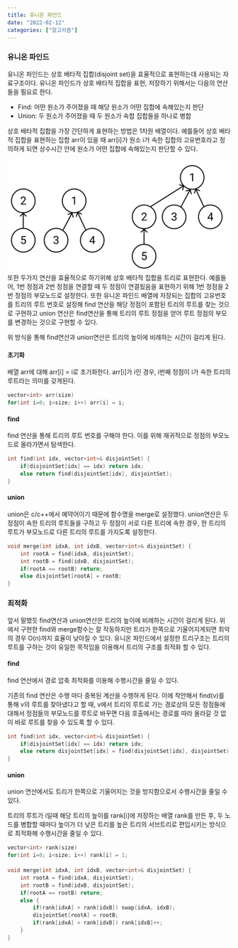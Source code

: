 ```yaml
---
title: 유니온 파인드
date: "2022-02-12"
categories: ["알고리즘"]
---
```


### 유니온 파인드

유니온 파인드는 상호 배타적 집합(disjoint set)을 효율적으로 표현하는데 사용되는 자료구조이다. 유니온 파인드가 상호 배타적 집합을 표현, 저장하기 위해서는 다음의 연산들을 필요로 한다.

<ul>
<li>Find: 어떤 원소가 주어졌을 때 해당 원소가 어떤 집합에 속해있는지 판단</li>
<li>Union: 두 원소가 주어졌을 때 두 원소가 속합 집합들을 하나로 병합</li>
</ul>

상호 배타적 집합을 가장 간단하게 표현하는 방법은 1차원 배열이다. 예를들어 상호 배타적 집합을 표현하는 집합 arr이 있을 때 arr[i]가 원소 i가 속한 집합의 고유번호라고 정의하게 되면 상수시간 안에 원소가 어떤 집합에 속해있는지 판단할 수 있다.

![](./1.png)
또한 두가지 연산을 효율적으로 하기위해 상호 배타적 집합을 트리로 표현한다. 예를들어, 1번 정점과 2번 정점을 연결할 때 두 정점이 연결됬음을 표현하기 위해 1번 정점을 2번 정점의 부모노드로 설정한다. 또한 유니온 파인드 배열에 저장되는 집합의 고유번호를 트리의 루트 번호로 설정해 find 연산을 해당 정점이 포함된 트리의 루트를 찾는 것으로 구현하고 union 연산은 find연산을 통해 트리의 루트 정점을 얻어 루트 정점의 부모를 변경하는 것으로 구현할 수 있다.

위 방식을 통해 find연산과 union연산은 트리의 높이에 비례하는 시간이 걸리게 된다.

#### 초기화

배열 arr에 대해 arr[i] = i로 초기화한다. arr[i]가 i인 경우, i번째 정점이 i가 속한 트리의 루트라는 의미를 갖게된다.

```cpp
vector<int> arr(size)
for(int i=0; i<size; i++) arr[i] = i;
```

#### find

find 연산을 통해 트리의 루트 번호를 구해야 한다. 이를 위해 재귀적으로 정점의 부모노드로 올라가면서 탐색한다.

```cpp
int find(int idx, vector<int>& disjointSet) {
    if(disjointSet[idx] == idx) return idx;
    else return find(disjointSet[idx], disjointSet);
}
```

#### union

union은 c/c++에서 예약어이기 때문에 함수명을 merge로 설정했다. union연산은 두 정점이 속한 트리의 루트들을 구하고 두 정점이 서로 다른 트리에 속한 경우, 한 트리의 루트가 부모노드로 다른 트리의 루트를 가지도록 설정한다.

```cpp
void merge(int idxA, int idxB, vector<int>& disjointSet) {
    int rootA = find(idxA, disjointSet);
    int rootB = find(idxB, disjointSet);
    if(rootA == rootB) return;
    else disjointSet[rootA] = rootB;
}
```

### 최적화

앞서 말했듯 find연산과 union연산은 트리의 높이에 비례하는 시간이 걸리게 된다. 위에서 구현한 find와 merge함수는 잘 작동하지만 트리가 한쪽으로 기울어지게되면 최악의 경우 O(n)까지 효율이 낮아질 수 있다. 유니온 파인드에서 설정한 트리구조는 트리의 루트를 구하는 것이 유일한 목적임을 이용해서 트리의 구조를 최적화 할 수 있다.

#### find

find 연산에서 경로 압축 최적화를 이용해 수행시간을 줄일 수 있다.

기존의 find 연산은 수행 마다 중복된 계산을 수행하게 된다. 이에 착안해서 find(v)를 통해 v의 루트를 찾아냈다고 할 때, v에서 트리의 루트로 가는 경로상의 모든 정점들에 대해서 정점들의 부모노드를 루트로 바꾸면 다음 호출에서는 경로를 따라 올라갈 것 없이 바로 루트를 찾을 수 있도록 할 수 있다.

```cpp
int find(int idx, vector<int>& disjointSet) {
    if(disjointSet[idx] == idx) return idx;
    else return disjointSet[idx] = find(disjointSet[idx], disjointSet);
}
```

#### union

union 연산에서도 트리가 한쪽으로 기울어지는 것을 방지함으로서 수행시간을 줄일 수 있다.

트리의 루트가 i일때 해당 트리의 높이를 rank[i]에 저장하는 배열 rank를 만든 후, 두 노드를 병합할 때마다 높이가 더 낮은 트리를 높은 트리의 서브트리로 편입시키는 방식으로 최적화해 수행시간을 줄일 수 있다.

```cpp
vector<int> rank(size)
for(int i=0; i<size; i++) rank[i] = 1;

void merge(int idxA, int idxB, vector<int>& disjointSet) {
    int rootA = find(idxA, disjointSet);
    int rootB = find(idxB, disjointSet);
    if(rootA == rootB) return;
    else {
        if(rank[idxA] > rank[idxB]) swap(idxA, idxB);
        disjointSet[rootA] = rootB;
        if(rank[idxA] > rank[idxB]) rank[idxB]++;
    }
}
```
